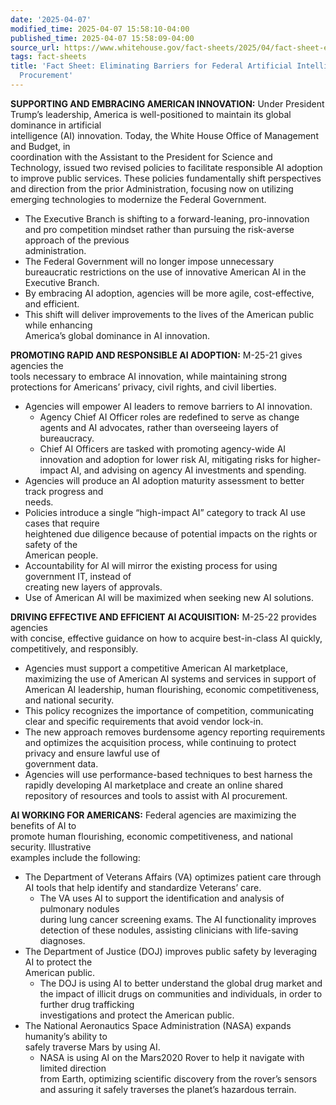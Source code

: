 ```yaml
---
date: '2025-04-07'
modified_time: 2025-04-07 15:58:10-04:00
published_time: 2025-04-07 15:58:09-04:00
source_url: https://www.whitehouse.gov/fact-sheets/2025/04/fact-sheet-eliminating-barriers-for-federal-artificial-intelligence-use-and-procurement/
tags: fact-sheets
title: 'Fact Sheet: Eliminating Barriers for Federal Artificial Intelligence Use and
  Procurement'
---
```

 
**SUPPORTING AND EMBRACING AMERICAN INNOVATION:** Under President  
Trump’s leadership, America is well-positioned to maintain its global
dominance in artificial  
intelligence (AI) innovation. Today, the White House Office of
Management and Budget, in  
coordination with the Assistant to the President for Science and
Technology, issued two revised policies to facilitate responsible AI
adoption to improve public services. These policies fundamentally shift
perspectives and direction from the prior Administration, focusing now
on utilizing emerging technologies to modernize the Federal Government.

-   The Executive Branch is shifting to a forward-leaning,
    pro-innovation and pro competition mindset rather than pursuing the
    risk-averse approach of the previous  
    administration.
-   The Federal Government will no longer impose unnecessary
    bureaucratic restrictions on the use of innovative American AI in
    the Executive Branch.
-   By embracing AI adoption, agencies will be more agile,
    cost-effective, and efficient.
-   This shift will deliver improvements to the lives of the American
    public while enhancing  
    America’s global dominance in AI innovation.

**PROMOTING RAPID AND RESPONSIBLE AI ADOPTION:** M-25-21 gives agencies
the  
tools necessary to embrace AI innovation, while maintaining strong
protections for Americans’ privacy, civil rights, and civil liberties.

-   Agencies will empower AI leaders to remove barriers to AI
    innovation.
    -   Agency Chief AI Officer roles are redefined to serve as change
        agents and AI advocates, rather than overseeing layers of
        bureaucracy.
    -   Chief AI Officers are tasked with promoting agency-wide AI
        innovation and adoption for lower risk AI, mitigating risks for
        higher-impact AI, and advising on agency AI investments and
        spending.
-   Agencies will produce an AI adoption maturity assessment to better
    track progress and  
    needs.
-   Policies introduce a single “high-impact AI” category to track AI
    use cases that require  
    heightened due diligence because of potential impacts on the rights
    or safety of the  
    American people.
-   Accountability for AI will mirror the existing process for using
    government IT, instead of  
    creating new layers of approvals.
-   Use of American AI will be maximized when seeking new AI solutions.

**DRIVING EFFECTIVE AND EFFICIENT AI ACQUISITION:** M-25-22 provides
agencies  
with concise, effective guidance on how to acquire best-in-class AI
quickly, competitively, and responsibly.

-   Agencies must support a competitive American AI marketplace,
    maximizing the use of American AI systems and services in support of
    American AI leadership, human flourishing, economic competitiveness,
    and national security.
-   This policy recognizes the importance of competition, communicating
    clear and specific requirements that avoid vendor lock-in.
-   The new approach removes burdensome agency reporting requirements
    and optimizes the acquisition process, while continuing to protect
    privacy and ensure lawful use of  
    government data.
-   Agencies will use performance-based techniques to best harness the
    rapidly developing AI marketplace and create an online shared
    repository of resources and tools to assist with AI procurement.

**AI WORKING FOR AMERICANS:** Federal agencies are maximizing the
benefits of AI to  
promote human flourishing, economic competitiveness, and national
security. Illustrative  
examples include the following:

-   The Department of Veterans Affairs (VA) optimizes patient care
    through AI tools that help identify and standardize Veterans’ care.
    -   The VA uses AI to support the identification and analysis of
        pulmonary nodules  
        during lung cancer screening exams. The AI functionality
        improves detection of these nodules, assisting clinicians with
        life-saving diagnoses.
-   The Department of Justice (DOJ) improves public safety by leveraging
    AI to protect the  
    American public.
    -   The DOJ is using AI to better understand the global drug market
        and the impact of illicit drugs on communities and individuals,
        in order to further drug trafficking  
        investigations and protect the American public.
-   The National Aeronautics Space Administration (NASA) expands
    humanity’s ability to  
    safely traverse Mars by using AI.
    -   NASA is using AI on the Mars2020 Rover to help it navigate with
        limited direction  
        from Earth, optimizing scientific discovery from the rover’s
        sensors and assuring it safely traverses the planet’s hazardous
        terrain.
